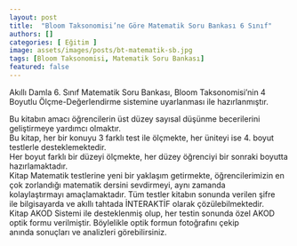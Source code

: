 ```yaml
---
layout: post
title:  "Bloom Taksonomisi’ne Göre Matematik Soru Bankası 6 Sınıf"
authors: []
categories: [ Eğitim ]
image: assets/images/posts/bt-matematik-sb.jpg
tags: [Bloom Taksonomisi, Matematik Soru Bankası]
featured: false
---
```

Akıllı Damla 6. Sınıf Matematik Soru Bankası, Bloom Taksonomisi’nin 4 Boyutlu Ölçme-Değerlendirme sistemine uyarlanması ile hazırlanmıştır.

Bu kitabın amacı öğrencilerin üst düzey sayısal düşünme becerilerini geliştirmeye yardımcı olmaktır.  
Bu kitap, her bir konuyu 3 farklı test ile ölçmekte, her üniteyi ise 4. boyut testlerle desteklemektedir.  
Her boyut farklı bir düzeyi ölçmekte, her düzey öğrenciyi bir sonraki boyutta hazırlamaktadır.  
Kitap Matematik testlerine yeni bir yaklaşım getirmekte, öğrencilerimizin en çok zorlandığı matematik dersini sevdirmeyi, aynı zamanda kolaylaştırmayı amaçlamaktadır. Tüm testler kitabın sonunda verilen şifre ile bilgisayarda ve akıllı tahtada İNTERAKTİF olarak çözülebilmektedir.  
Kitap AKOD Sistemi ile desteklenmiş olup, her testin sonunda özel AKOD optik formu verilmiştir. Böylelikle optik formun fotoğrafını çekip anında sonuçları ve analizleri görebilirsiniz.